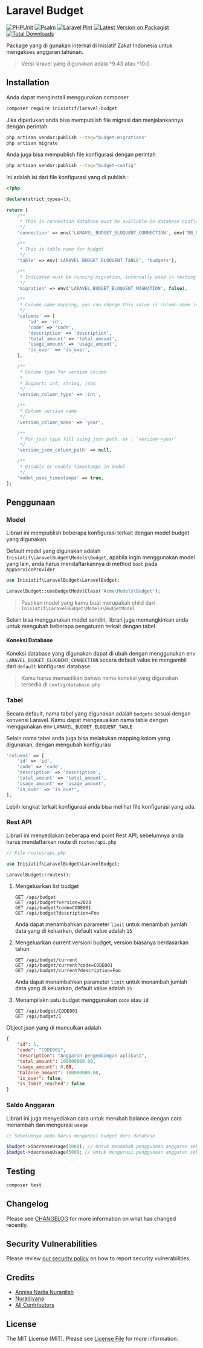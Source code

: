# Laravel Budget

[![PHPUnit](https://github.com/atInisiatifZakat/laravel-budget/actions/workflows/run-tests.yml/badge.svg?branch=main)](https://github.com/atInisiatifZakat/laravel-budget/actions/workflows/run-tests.yml)
[![Psalm](https://github.com/atInisiatifZakat/laravel-budget/actions/workflows/run-psalm-static-analyst.yml/badge.svg?branch=main)](https://github.com/atInisiatifZakat/laravel-budget/actions/workflows/run-psalm-static-analyst.yml)
[![Laravel Pint](https://github.com/atInisiatifZakat/laravel-budget/actions/workflows/fix-php-code-style-issues.yml/badge.svg)](https://github.com/atInisiatifZakat/laravel-budget/actions/workflows/fix-php-code-style-issues.yml)
[![Latest Version on Packagist](https://img.shields.io/packagist/v/inisiatif/laravel-budget.svg?style=flat-square)](https://packagist.org/packages/inisiatif/laravel-budget)
[![Total Downloads](https://img.shields.io/packagist/dt/inisiatif/laravel-budget.svg?style=flat-square)](https://packagist.org/packages/inisiatif/laravel-budget)

Package yang di gunakan internal di Inisiatif Zakat Indonesia untuk mengakses anggaran tahunan.

> Versi laravel yang digunakan adala ^9.43 atau ^10.0

## Installation

Anda dapat menginstall menggunakan composer

```bash
composer require inisiatif/laravel-budget
```

Jika diperlukan anda bisa mempublish file migrasi dan menjalankannya dengan perintah

```bash
php artisan vendor:publish --tag="budget-migrations"
php artisan migrate
```

Anda juga bisa mempublish file konfigurasi dengan perintah

```bash
php artisan vendor:publish --tag="budget-config"
```

Ini adalah isi dari file konfigurasi yang di publish :

```php
<?php

declare(strict_types=1);

return [
    /**
     * This is connection database must be available in database config
     */
    'connection' => env('LARAVEL_BUDGET_ELOQUENT_CONNECTION', env('DB_CONNECTION', 'sqlite')),

    /**
     * This is table name for budget
     */
    'table' => env('LARAVEL_BUDGET_ELOQUENT_TABLE', 'budgets'),

    /**
     * Indicated must be running migration, internally used in testing
     */
    'migration' => env('LARAVEL_BUDGET_ELOQUENT_MIGRATION', false),

    /**
     * Column name mapping, you can change this value is column name is different
     */
    'columns' => [
        'id' => 'id',
        'code' => 'code',
        'description' => 'description',
        'total_amount' => 'total_amount',
        'usage_amount' => 'usage_amount',
        'is_over' => 'is_over',
    ],

    /**
     * Column type for version column
     *
     * Support: int, string, json
     */
    'version_column_type' => 'int',

    /**
     * Column version name
     */
    'version_column_name' => 'year',

    /**
     * For json type fill using json path, ex : `version->year`
     */
    'version_json_column_path' => null,

    /**
     * Disable or enable timestamps in model
     */
    'model_uses_timestamps' => true,
];
```

## Penggunaan

### Model

Librari ini mempublish beberapa konfigurasi terkait dengan model budget yang digunakan.

Default model yang digunakan adalah `Inisiatif\LaravelBudget\Models\Budget`, apabila ingin
menggunakan model yang lain, anda harus mendaftarkannya di method `boot` pada `AppServiceProvider`

```php
use Inisiatif\LaravelBudget\LaravelBudget;

LaravelBudget::useBudgetModelClass('Acme\Models\Budget');
```

> Pastikan model yang kamu buat merupakah child dari `Inisiatif\LaravelBudget\Models\BudgetModel`

Selain bisa menggunakan model sendiri, librari juga memungkinkan anda untuk mengubah beberapa pengaturan terkait dengan tabel

#### Koneksi Database

Koneksi database yang digunakan dapat di ubah dengan menggunakan env `LARAVEL_BUDGET_ELOQUENT_CONNECTION`
secara default value ini mengambil dari `default` konfigurasi database.

> Kamu harus memastikan bahwa nama koneksi yang digunakan tersedia di `config/database.php`

### Tabel

Secara default, nama tabel yang digunakan adalah `budgets` sesuai dengan konvensi Laravel.
Kamu dapat mengesuaikan nama table dengan menggunakan env `LARAVEL_BUDGET_ELOQUENT_TABLE`

Selain nama tabel anda juga bisa melakukan mapping kolom yang digunakan, dengan mengubah konfigurasi

```php
'columns' => [
    'id' => 'id',
    'code' => 'code',
    'description' => 'description',
    'total_amount' => 'total_amount',
    'usage_amount' => 'usage_amount',
    'is_over' => 'is_over',
],
```

Lebih lengkat terkait konfigurasi anda bisa melihat file konfigurasi yang ada.

### Rest API

Librari ini menyediakan beberapa end point Rest API, sebelumnya anda harus mendaftarkan route di `routes/api.php`

```php
// File routes/api.php

use Inisiatif\LaravelBudget\LaravelBudget;

LaravelBudget::routes();
```

1. Mengeluarkan list budget

    ```text
    GET /api/budget
    GET /api/budget?version=2023
    GET /api/budget?code=CODE001
    GET /api/budget?description=Foo
    ```
   
    Anda dapat menambahkan parameter `limit` untuk menambah jumlah data yang di keluarkan, default value adalah `15`


2. Mengeluarkan current versioni budget, version biasanya berdasarkan tahun

    ```text
    GET /api/budget/current
    GET /api/budget/current?code=CODE001
    GET /api/budget/current?description=Foo
    ```
   Anda dapat menambahkan parameter `limit` untuk menambah jumlah data yang di keluarkan, default value adalah `15`

3. Menampilakn satu budget menggunakan `code` atau `id`

    ```text
    GET /api/budget/CODE001
    GET /api/budget/1
   ```

Object json yang di munculkan adalah

```json
{
    "id": 1,
    "code": "CODE001",
    "description": "Anggaran pengembangan aplikasi",
    "total_amount": 100000000.00,
    "usage_amount": 0.00,
    "balance_amount": 100000000.00,
    "is_over": false,
    "is_limit_reached": false
}
```

### Saldo Anggaran

Librari ini juga menyediakan cara untuk merubah balance dengan cara menambah dan mengurasi `usage`

```php
// Sebelumnya anda harus menganbil budget dari database

$budget->increaseUsage(1000); // Untuk menambah penggunaan anggaran sebanyak 1000
$budget->decreaseUsage(500); // Untuk mengurasi penggunaan anggaran sebanyak 500
```

## Testing

```bash
composer test
```

## Changelog

Please see [CHANGELOG](CHANGELOG.md) for more information on what has changed recently.

## Security Vulnerabilities

Please review [our security policy](../../security/policy) on how to report security vulnerabilities.

## Credits

- [Annisa Nadia Nuraqilah](https://github.com/nadiannisaqilah)
- [Nuradiyana](https://github.com/nuradiyana)
- [All Contributors](../../contributors)

## License

The MIT License (MIT). Please see [License File](LICENSE.md) for more information.
